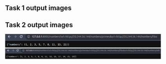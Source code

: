 ## Task 1 output images



## Task 2 output images

![alt text](./static/Screenshot%20from%202023-08-18%2019-02-35.png)
![Alt text](<static/Screenshot from 2023-08-18 19-04-01.png>)